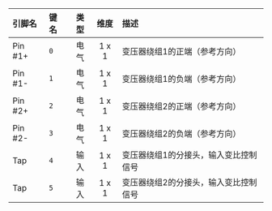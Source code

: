 <!--
DO NOT EDIT THIS FILE DIRECTLY.
This file is generated by tools/comp-docs.js.
All changes will be overwritten by regeneration.
-->

<slot class="model-pins">

| 引脚名 | 键名 | 类型 | 维度 | 描述 |
|:------ |:---- |:----:|:----:|:---- |
| Pin \#1\+ | `0` | 电气 | 1 x 1 | 变压器绕组1的正端（参考方向） |
| Pin \#1\- | `1` | 电气 | 1 x 1 | 变压器绕组1的负端（参考方向） |
| Pin \#2\+ | `2` | 电气 | 1 x 1 | 变压器绕组2的正端（参考方向） |
| Pin \#2\- | `3` | 电气 | 1 x 1 | 变压器绕组2的负端（参考方向） |
| Tap | `4` | 输入 | 1 x 1 | 变压器绕组1的分接头，输入变比控制信号 |
| Tap | `5` | 输入 | 1 x 1 | 变压器绕组2的分接头，输入变比控制信号 |

</slot>
